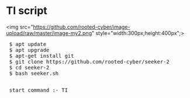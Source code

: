 # TI script

<img src="https://github.com/rooted-cyber/image-upload/raw/master/image-my2.png" style="width:300px;height:400px";>
<pre>
 $ apt update
 $ apt upgrade
 $ apt-get install git
 $ git clone https://github.com/rooted-cyber/seeker-2
 $ cd seeker-2
 $ bash seeker.sh
 </pre>
 
 <pre>
 start command :- TI </pre>

